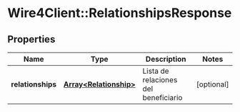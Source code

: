 # Wire4Client::RelationshipsResponse

## Properties
Name | Type | Description | Notes
------------ | ------------- | ------------- | -------------
**relationships** | [**Array&lt;Relationship&gt;**](Relationship.md) | Lista de relaciones del beneficiario | [optional] 


